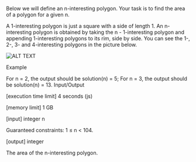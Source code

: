 Below we will define an n-interesting polygon. Your task is to find the area of a polygon for a given n.

A 1-interesting polygon is just a square with a side of length 1. An n-interesting polygon is obtained by taking the n - 1-interesting polygon and appending 1-interesting polygons to its rim, side by side. You can see the 1-, 2-, 3- and 4-interesting polygons in the picture below.

![ALT TEXT](https://codesignal.s3.amazonaws.com/uploads/1664318501/area.png?raw=true)

Example

For n = 2, the output should be
solution(n) = 5;
For n = 3, the output should be
solution(n) = 13.
Input/Output

[execution time limit] 4 seconds (js)

[memory limit] 1 GB

[input] integer n

Guaranteed constraints:
1 ≤ n < 104.

[output] integer

The area of the n-interesting polygon.